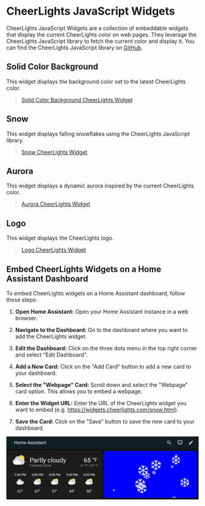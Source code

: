 # CheerLights JavaScript Widgets
CheerLights JavaScript Widgets are a collection of embeddable widgets that display the current CheerLights color on web pages. They leverage the CheerLights JavaScript library to fetch the current color and display it. You can find the CheerLights JavaScript library on [GitHub](https://github.com/cheerlights/cheerlights-javascript).

## Solid Color Background
This widget displays the background color set to the latest CheerLights color.

> [Solid Color Background CheerLights Widget](https://widgets.cheerlights.com/color.html)

## Snow
This widget displays falling snowflakes using the CheerLights JavaScript library.

> [Snow CheerLights Widget](https://widgets.cheerlights.com/snow.html)

## Aurora
This widget displays a dynamic aurora inspired by the current CheerLights color.

> [Aurora CheerLights Widget](https://widgets.cheerlights.com/aurora.html)

## Logo
This widget displays the CheerLights logo.

> [Logo CheerLights Widget](https://widgets.cheerlights.com/logo.html)

## Embed CheerLights Widgets on a Home Assistant Dashboard

To embed CheerLights widgets on a Home Assistant dashboard, follow these steps:

1. **Open Home Assistant:**
   Open your Home Assistant instance in a web browser.

2. **Navigate to the Dashboard:**
   Go to the dashboard where you want to add the CheerLights widget.

3. **Edit the Dashboard:**
   Click on the three dots menu in the top right corner and select "Edit Dashboard".

4. **Add a New Card:**
   Click on the "Add Card" button to add a new card to your dashboard.

5. **Select the "Webpage" Card:**
   Scroll down and select the "Webpage" card option. This allows you to embed a webpage.

6. **Enter the Widget URL:**
   Enter the URL of the CheerLights widget you want to embed (e.g. https://widgets.cheerlights.com/snow.html).

7. **Save the Card:**
   Click on the "Save" button to save the new card to your dashboard.

![Home Assistant Dashboard](screenshots/home-assistant-snow.png)